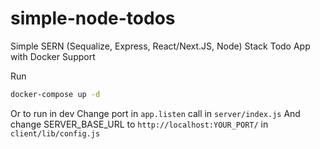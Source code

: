 # simple-node-todos
Simple SERN (Sequalize, Express, React/Next.JS, Node) Stack Todo App with Docker Support

Run
```bash
docker-compose up -d
```

Or to run in dev
Change port in `app.listen` call in `server/index.js`
And change SERVER_BASE_URL to `http://localhost:YOUR_PORT/` in `client/lib/config.js`

